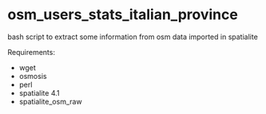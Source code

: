 osm_users_stats_italian_province
================================

bash script to extract some information from osm data imported in spatialite

Requirements:
* wget
* osmosis
* perl
* spatialite 4.1 
* spatialite_osm_raw
